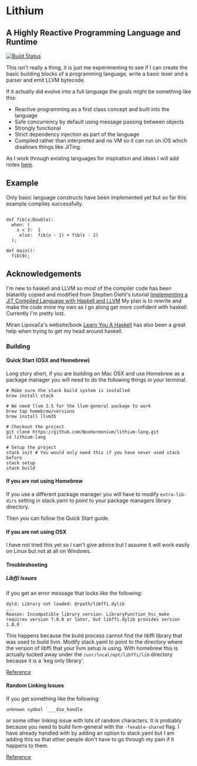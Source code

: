 Lithium
========

A Highly Reactive Programming Language and Runtime
--------------------------------------------------

[![Build Status](https://travis-ci.org/NoxHarmonium/lithium-lang.svg?branch=master)](https://travis-ci.org/NoxHarmonium/lithium-lang)

This isn't really a thing,
it is just me experimenting
to see if I can create the basic
building blocks of a programming
language, write a basic lexer and
a parser and emit LLVM bytecode.

If it actually did evolve into a full language the goals might be something like this:
- Reactive programming as a first class concept and built into the language
- Safe concurrency by default using message passing between objects
- Strongly functional
- Strict dependency injection as part of the language
- Compiled rather than interpreted and no VM so it can run on iOS which disallows things like JITing.

As I work through existing languages for inspiration and ideas I will add notes [here](doc/insperation.md).

Example
-------

Only basic language constructs have been implemented yet but so far this example compiles successfully.

```

def fib(x:Double):
  when: (
    x < 3:  1
     else:  fib(x - 1) + fib(x - 2)
  );

def main():
  fib(9);

```

Acknowledgements
----------------

I'm new to haskell and LLVM so most of the compiler code has been
blatantly copied and modified from Stephen Diehl's tutorial
[Implementing a JIT Compiled Language with Haskell and LLVM](http://www.stephendiehl.com/llvm/)
My plan is to rewrite and make the code more my own as I go along get more
confident with haskell. Currently I'm pretty lost.

Miran Lipovača's website/book [Learn You A Haskell](http://learnyouahaskell.com/)
has also been a great help when trying to get my head around haskell.

### Building

#### Quick Start (OSX and Homebrew)
Long story short, if you are building on Mac OSX and use Homebrew
as a package manager you will need to do the following things in your terminal.

```
# Make sure the stack build system is installed
brew install stack

# We need llvm 3.5 for the llvm-general package to work
brew tap homebrew/versions
brew install llvm35

# Checkout the project
git clone https://github.com/NoxHarmonium/lithium-lang.git
cd lithium-lang

# Setup the project
stack init # You would only need this if you have never used stack before
stack setup
stack build

```

#### If you are not using Homebrew

If you use a different package manager you will have to modify
`extra-lib-dirs` setting in stack.yaml to point to your package managers
library directory.

Then you can follow the Quick Start guide.

#### If you are not using OSX

I have not tried this yet so I can't give advice but I assume it will
work easily on Linux but not at all on Windows.


#### Troubleshooting

##### Libffi Issues

If you get an error message that looks like the following:

```
dyld: Library not loaded: @rpath/libffi.dylib
...
Reason: Incompatible library version: LibraryFunction_hsc_make requires version 7.0.0 or later, but libffi.dylib provides version 1.0.0
```

This happens because the build process cannot find the libffi library
that was used to build llvm.
Modify stack.yaml to point to the directory where the version of libffi
that your llvm setup is using. With homebrew this is actually tucked
away under the `/usr/local/opt/libffi/lib` directory because it is a
'keg only library'.

[Reference](https://github.com/commercialhaskell/stack/issues/1826)

#### Random Linking Issues

If you get something like the following:

```
unknown symbol `___dso_handle
```

or some other linking issue with lots of random characters. It is
probably because you need to build llvm-general with the
`-fenable-shared` flag. I have already handled with by adding an option
to stack.yaml but I am adding this so that other people don't have to
go through my pain if it happens to them.

[Reference](https://github.com/bscarlet/llvm-general/issues/85)